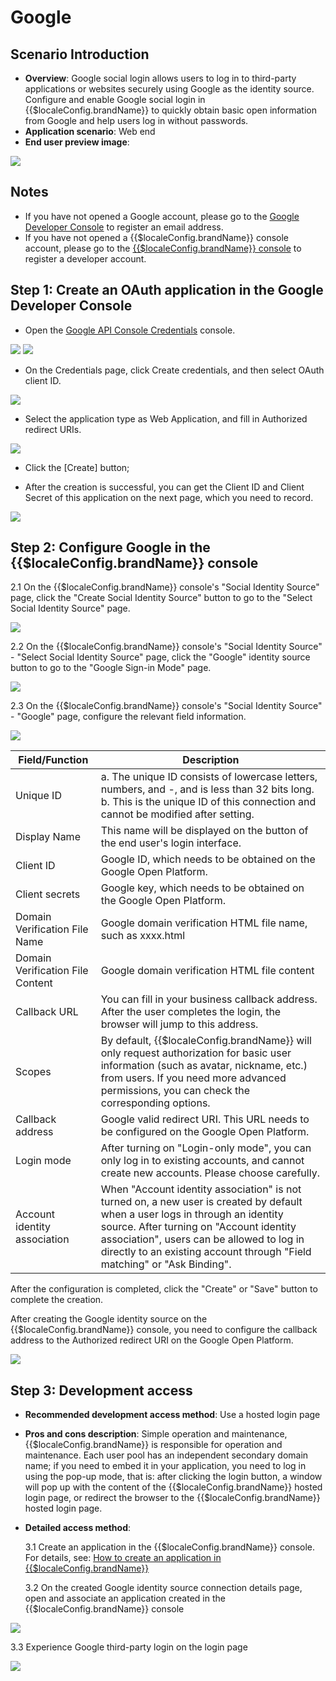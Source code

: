 # Google

<LastUpdated/>

## Scenario Introduction

- **Overview**: Google social login allows users to log in to third-party applications or websites securely using Google as the identity source. Configure and enable Google social login in {{$localeConfig.brandName}} to quickly obtain basic open information from Google and help users log in without passwords.
- **Application scenario**: Web end
- **End user preview image**:

<img src="./images/google_1.png" >

## Notes

- If you have not opened a Google account, please go to the [Google Developer Console](https://accounts.google.com/signin/identifier?hl=zh-TW&continue=https%3A%2F%2Fwww.google.com%2F&ec=GAlAmgQ&flowName=GlifWebSignIn&flowEntry=AddSession) to register an email address.
- If you have not opened a {{$localeConfig.brandName}} console account, please go to the [{{$localeConfig.brandName}} console](https://www.genauth.ai/) to register a developer account.

## Step 1: Create an OAuth application in the Google Developer Console

- Open the [Google API Console Credentials](https://console.cloud.google.com/apis/credentials) console.

<img src="./images/google_2.png" >
<img src="./images/google_3.png" >

- On the Credentials page, click Create credentials, and then select OAuth client ID.

<img src="./images/google_4.png" >

- Select the application type as Web Application, and fill in Authorized redirect URIs.

<img src="./images/google_5.png" >

- Click the [Create] button;

- After the creation is successful, you can get the Client ID and Client Secret of this application on the next page, which you need to record.

<img src="./images/google_6.png" >

## Step 2: Configure Google in the {{$localeConfig.brandName}} console

2.1 On the {{$localeConfig.brandName}} console's "Social Identity Source" page, click the "Create Social Identity Source" button to go to the "Select Social Identity Source" page.

<img src="./images/google_7.png" >

2.2 On the {{$localeConfig.brandName}} console's "Social Identity Source" - "Select Social Identity Source" page, click the "Google" identity source button to go to the "Google Sign-in Mode" page.

<img src="./images/google_8.png" >

2.3 On the {{$localeConfig.brandName}} console's "Social Identity Source" - "Google" page, configure the relevant field information.

<img src="./images/google_9.png" >

| Field/Function                   | Description                                                                                                                                                                                                                                                                                       |
| -------------------------------- | ------------------------------------------------------------------------------------------------------------------------------------------------------------------------------------------------------------------------------------------------------------------------------------------------- |
| Unique ID                        | a. The unique ID consists of lowercase letters, numbers, and -, and is less than 32 bits long. b. This is the unique ID of this connection and cannot be modified after setting.                                                                                                                  |
| Display Name                     | This name will be displayed on the button of the end user's login interface.                                                                                                                                                                                                                      |
| Client ID                        | Google ID, which needs to be obtained on the Google Open Platform.                                                                                                                                                                                                                                |
| Client secrets                   | Google key, which needs to be obtained on the Google Open Platform.                                                                                                                                                                                                                               |
| Domain Verification File Name    | Google domain verification HTML file name, such as xxxx.html                                                                                                                                                                                                                                      |
| Domain Verification File Content | Google domain verification HTML file content                                                                                                                                                                                                                                                      |
| Callback URL                     | You can fill in your business callback address. After the user completes the login, the browser will jump to this address.                                                                                                                                                                        |
| Scopes                           | By default, {{$localeConfig.brandName}} will only request authorization for basic user information (such as avatar, nickname, etc.) from users. If you need more advanced permissions, you can check the corresponding options.                                                                   |
| Callback address                 | Google valid redirect URI. This URL needs to be configured on the Google Open Platform.                                                                                                                                                                                                           |
| Login mode                       | After turning on "Login-only mode", you can only log in to existing accounts, and cannot create new accounts. Please choose carefully.                                                                                                                                                            |
| Account identity association     | When "Account identity association" is not turned on, a new user is created by default when a user logs in through an identity source. After turning on "Account identity association", users can be allowed to log in directly to an existing account through "Field matching" or "Ask Binding". |

After the configuration is completed, click the "Create" or "Save" button to complete the creation.

After creating the Google identity source on the {{$localeConfig.brandName}} console, you need to configure the callback address to the Authorized redirect URI on the Google Open Platform.

<img src="./images/google_10.png" >

## Step 3: Development access

- **Recommended development access method**: Use a hosted login page

- **Pros and cons description**: Simple operation and maintenance, {{$localeConfig.brandName}} is responsible for operation and maintenance. Each user pool has an independent secondary domain name; if you need to embed it in your application, you need to log in using the pop-up mode, that is: after clicking the login button, a window will pop up with the content of the {{$localeConfig.brandName}} hosted login page, or redirect the browser to the {{$localeConfig.brandName}} hosted login page.

- **Detailed access method**:

  3.1 Create an application in the {{$localeConfig.brandName}} console. For details, see: [How to create an application in {{$localeConfig.brandName}}](/guides/app-new/create-app/create-app.md)

  3.2 On the created Google identity source connection details page, open and associate an application created in the {{$localeConfig.brandName}} console

<img src="./images/google_11.png" >

3.3 Experience Google third-party login on the login page

<img src="./images/google_12.png" >
